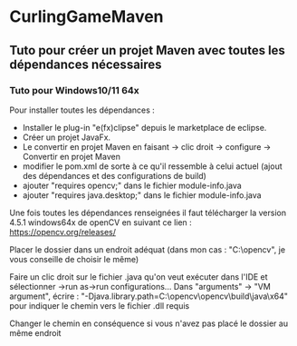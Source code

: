 # CurlingGameMaven

## Tuto pour créer un projet Maven avec toutes les dépendances nécessaires
### Tuto pour Windows10/11 64x

Pour installer toutes les dépendances :

- Installer le plug-in "e(fx)clipse" depuis le marketplace de eclipse.
- Créer un projet JavaFx.
- Le convertir en projet Maven en faisant    -> clic droit -> configure -> Convertir en projet Maven
- modifier le pom.xml de sorte à ce qu'il ressemble à celui actuel (ajout des dépendances et des configurations de build)
- ajouter "requires opencv;" dans le fichier module-info.java
- ajouter "requires java.desktop;" dans le fichier module-info.java



Une fois toutes les dépendances renseignées il faut télécharger la version 4.5.1 windows64x de openCV en suivant ce lien : https://opencv.org/releases/

Placer le dossier dans un endroit adéquat (dans mon cas : "C:\opencv\", je vous conseille de choisir le même)

Faire un clic droit sur le fichier .java qu'on veut exécuter dans l'IDE et sélectionner  ->run as->run configurations...
Dans "arguments" -> "VM argument", écrire : "-Djava.library.path=C:\opencv\opencv\build\java\x64" pour indiquer le chemin vers le fichier .dll requis

Changer le chemin en conséquence si vous n'avez pas placé le dossier au même endroit
